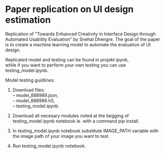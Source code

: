# Paper replication on UI design estimation

Replication of "Towards Enhanced Creativity in Interface Design through Automated Usability Evaluation" by Snehal Dhengre.
The goal of the paper is to create a machine learning model to automate the evaluation of UI design.

Replicated model and testing can be found in projekt.ipynb, </br>
while if you want to perform your own testing you can use testing_model.ipynb.

Model testing guidlines:

1. Download files: </br>
– model_888989.json, </br>
– model_888989.h5, </br>
– testing_model.ipynb. </br>

2. Download all necesary modules noted at the begging of testing_model.ipynb notebook ie. with a command pip install.

3. In testing_model.ipynb notebook substitute IMAGE_PATH variable with the image path of your image you want to test.

4. Run testing_model.ipynb notebook.


